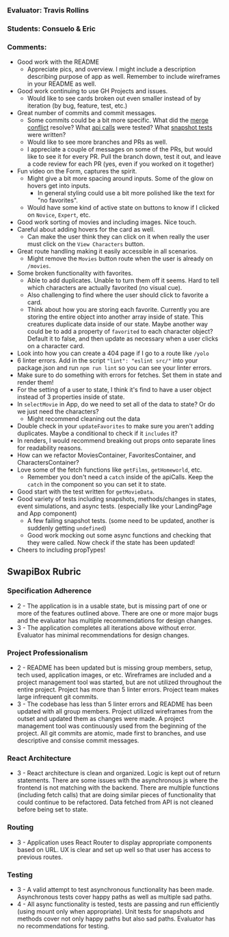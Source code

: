 ### Evaluator: Travis Rollins
### Students: Consuelo & Eric
### Comments:
* Good work with the README
  * Appreciate pics, and overview.  I might include a description describing purpose of app as well.  Remember to include wireframes in your README as well.
* Good work continuing to use GH Projects and issues.
  * Would like to see cards broken out even smaller instead of by iteration (by bug, feature, test, etc.)
* Great number of commits and commit messages.
  * Some commits could be a bit more specific.  What did the [merge conflict](https://github.com/ericwm76/planet-crait/commit/91af1e3377301e724b6706f9cc0e96dc542d9a36) resolve?  What [api calls](https://github.com/ericwm76/planet-crait/commit/2ea202d79e8f952377ab0ba57df27065b630483e) were tested? What [snapshot tests](https://github.com/ericwm76/planet-crait/commit/c63b739a169cba7c92844e37782d3f1d8c96399a) were written?
  * Would like to see more branches and PRs as well.
  * I appreciate a couple of messages on some of the PRs, but would like to see it for every PR.  Pull the branch down, test it out, and leave a code review for each PR (yes, even if you worked on it together)
* Fun video on the Form, captures the spirit.
  * Might give a bit more spacing around inputs.  Some of the glow on hovers get into inputs.  
    * In general styling could use a bit more polished like the text for "no favorites".
  * Would have some kind of active state on buttons to know if I clicked on `Novice`, `Expert`, etc.
* Good work sorting of movies and including images.  Nice touch.
* Careful about adding hovers for the card as well.  
  * Can make the user think they can click on it when really the user must click on the `View Characters` button.
* Great route handling making it easily accessible in all scenarios.
  * Might remove the `Movies` button route when the user is already on `/movies`.  
* Some broken functionality with favorites.
  * Able to add duplicates.  Unable to turn them off it seems. Hard to tell which characters are actually favorited (no visual cue).
  * Also challenging to find where the user should click to favorite a card.
  * Think about how you are storing each favorite.  Currently you are storing the entire object into another array inside of state.  This creatures duplicate data inside of our state.  Maybe another way could be to add a property of `favorited` to each character object?  Default it to false, and then update as necessary when a user clicks on a character card.
* Look into how you can create a 404 page if I go to a route like `/yolo`
* 6 linter errors.  Add in the script `"lint": "eslint src/"` into your package.json and run `npm run lint` so you can see your linter errors.
* Make sure to do something with errors for fetches.  Set them in state and render them!
* For the setting of a user to state, I think it's find to have a user object instead of 3 properties inside of state.
* In `selectMovie` in App, do we need to set all of the data to state?  Or do we just need the characters?
  * Might recommend cleaning out the data
* Double check in your `updateFavorites` to make sure you aren't adding duplicates.  Maybe a conditional to check if it `includes` it?
* In renders, I would recommend breaking out props onto separate lines for readability reasons.
* How can we refactor MoviesContainer, FavoritesContainer, and CharactersContainer?
* Love some of the fetch functions like `getFilms`, `getHomeworld`, etc.
  * Remember you don't need a `catch` inside of the apiCalls.  Keep the `catch` in the component so you can set it to state.
* Good start with the test written for `getMovieData`.
* Good variety of tests including snapshots, methods/changes in states, event simulations, and async tests. (especially like your LandingPage and App component)
  * A few failing snapshot tests.  (some need to be updated, another is suddenly getting `undefined`)
  * Good work mocking out some async functions and checking that they were called.  Now check if the state has been updated!
* Cheers to including propTypes!


## SwapiBox Rubric

### Specification Adherence

* 2 - The application is in a usable state, but is missing part of one or more of the features outlined above. There are one or more major bugs and the evaluator has multiple recommendations for design changes.
* 3 - The application completes all iterations above without error. Evaluator has minimal recommendations for design changes.

### Project Professionalism

* 2 -  README has been updated but is missing group members, setup, tech used, application images, or etc.  Wireframes are included and a project management tool was started, but are not utilized throughout the entire project. Project has more than 5 linter errors. Project team makes large infrequent git commits. 
* 3 - The codebase has less than 5 linter errors and README has been updated with all group members. Project utilized wireframes from the outset and updated them as changes were made. A project management tool was continuously used from the beginning of the project.  All git commits are atomic, made first to branches, and use descriptive and consise commit messages. 

### React Architecture

* 3 - React architecture is clean and organized.  Logic is kept out of return statements.  There are some issues with the asynchronous js where the frontend is not matching with the backend.  There are multiple functions (including fetch calls) that are doing similar pieces of functionality that could continue to be refactored. Data fetched from API is not cleaned before being set to state.

### Routing

* 3 - Application uses React Router to display appropriate components based on URL.  UX is clear and set up well so that user has access to previous routes.

### Testing

* 3 - A valid attempt to test asynchronous functionality has been made.  Asynchronous tests cover happy paths as well as multiple sad paths.
* 4 - All async functionality is tested, tests are passing and run efficiently (using mount only when appropriate).  Unit tests for snapshots and methods cover not only happy paths but also sad paths.  Evaluator has no recommendations for testing.
